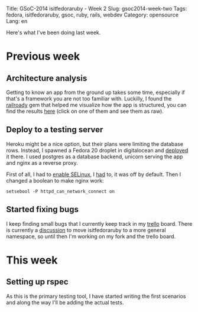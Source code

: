 Title: GSoC-2014 isitfedoraruby - Week 2
Slug: gsoc2014-week-two
Tags: fedora, isitfedoraruby, gsoc, ruby, rails, webdev
Category: opensource
Lang: en

Here's what I've been doing last week.

# Previous week

## Architecture analysis

Getting to know an app from the ground up takes some time, especially if that's
a framework you are not too familiar with. Luckilly, I found the [railroady][] gem
that helped me visualize how the app is structured, you can find the results
[here][graphs] (click on one of them and see them as raw).

## Deploy to a testing server

Heroku might be a nice option, but their plans were limiting the database rows.
Instead, I spawned a Fedora 20 droplet in digitalocean and [deployed][] it there.
I used postgres as a database backend, unicorn serving the app and nginx as
a reverse proxy.

First of all, I had to [enable SELinux][enable], I [had][stopdisablingselinux] to,
it was off by default. Then I changed a boolean to make nginx work:

```
setsebool -P httpd_can_network_connect on
```

## Started fixing bugs

I keep finding small bugs that I currently keep track in my [trello][] board.
There is currently a [discussion][] to move isitfedoraruby to a more general
namespace, so until then I'm working on my fork and the trello board.

# This week

## Setting up rspec

As this is the primary testing tool, I have started writing the first scenarios
and along the way I'll be adding the actual tests.


[railroady]: http://railroady.prestonlee.com/ "railroady home page"
[graphs]: https://gitlab.com/fedora-ruby/isitfedoraruby/tree/deploy/doc "Models/Controllers visualization"
[enable]: https://docs.fedoraproject.org/en-US/Fedora/13/html/Security-Enhanced_Linux/sect-Security-Enhanced_Linux-Working_with_SELinux-Enabling_and_Disabling_SELinux.html "Enabling and Disabling SELinux"
[stopdisablingselinux]: http://stopdisablingselinux.com/ "Seriously, stop disabling SELinux"
[trello]: https://trello.com/b/4aOmUpEC/fedora-ruby "trello board for my progress"
[discussion]: https://github.com/zuhao/isitfedoraruby/issues/50 "GitHub discussion: Move repo to general namespace"
[deployed]: http://fedoraruby.axilleas.me "Testing instance of isitfedoraruby app"
